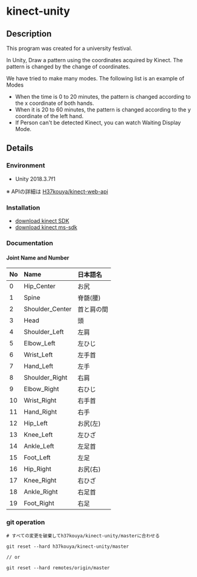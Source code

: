 # kinect-unity

## Description

This program was created for a university festival.

In Unity, Draw a pattern using the coordinates acquired by Kinect.
The pattern is changed by the change of coordinates.

We have tried to make many modes.
The following list is an example of Modes

- When the time is 0 to 20 minutes, the pattern is changed according to the x coordinate of both hands.
- When it is 20 to 60 minutes, the pattern is changed according to the y coordinate of the left hand.
- If Person can't be detected Kinect, you can watch Waiting Display Mode.

## Details

### Environment

- Unity 2018.3.7f1

※ APIの詳細は [H37kouya/kinect-web-api](https://github.com/H37kouya/kinect-web-api)

### Installation

- [download kinect SDK](https://www.microsoft.com/en-us/download/details.aspx?id=40278)
- [download kinect ms-sdk](https://assetstore.unity.com/packages/tools/kinect-with-ms-sdk-7747)

### Documentation

#### Joint Name and Number

|  No |  Name | 日本語名 |
|:----|:------|:--------|
|  0  |  Hip_Center  |  お尻|
|  1  |  Spine  | 脊髄(腰) |
|  2  |  Shoulder_Center | 首と肩の間 |
|  3  |  Head  | 頭 |
|  4  |  Shoulder_Left  | 左肩 |
|  5  |  Elbow_Left  | 左ひじ |
|  6  |  Wrist_Left  | 左手首 |
|  7  |  Hand_Left  | 左手 |
|  8  |  Shoulder_Right  | 右肩 |
|  9  |  Elbow_Right  | 右ひじ |
|  10 |  Wrist_Right  | 右手首 |
|  11 |  Hand_Right  | 右手 |
|  12 |  Hip_Left  | お尻(左) |
|  13 |  Knee_Left  | 左ひざ |
|  14 |  Ankle_Left  | 左足首 |
|  15 |  Foot_Left  | 左足 |
|  16 |  Hip_Right  | お尻(右) |
|  17 |  Knee_Right  | 右ひざ |
|  18 |  Ankle_Right  | 右足首 |
|  19 |  Foot_Right  | 右足 |

### git operation

```
# すべての変更を破棄してh37kouya/kinect-unity/masterに合わせる

git reset --hard h37kouya/kinect-unity/master

// or

git reset --hard remotes/origin/master
```
